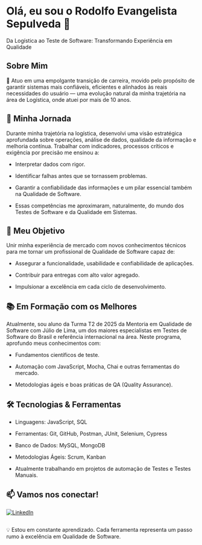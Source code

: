 # Olá, eu sou o Rodolfo Evangelista Sepulveda 👋

Da Logística ao Teste de Software: Transformando Experiência em Qualidade

## Sobre Mim

🚀 Atuo em uma empolgante transição de carreira, movido pelo propósito de garantir sistemas mais confiáveis, eficientes e alinhados às reais necessidades do usuário — uma evolução natural da minha trajetória na área de Logística, onde atuei por mais de 10 anos.

## 🧭 Minha Jornada

Durante minha trajetória na logística, desenvolvi uma visão estratégica aprofundada sobre operações, análise de dados, qualidade da informação e melhoria contínua. Trabalhar com indicadores, processos críticos e exigência por precisão me ensinou a:

- Interpretar dados com rigor.

- Identificar falhas antes que se tornassem problemas.

- Garantir a confiabilidade das informações e um pilar essencial também na Qualidade de Software.

- Essas competências me aproximaram, naturalmente, do mundo dos Testes de Software e da Qualidade em Sistemas.

## 🎯 Meu Objetivo

Unir minha experiência de mercado com novos conhecimentos técnicos para me tornar um profissional de Qualidade de Software capaz de:

- Assegurar a funcionalidade, usabilidade e confiabilidade de aplicações.

- Contribuir para entregas com alto valor agregado.

- Impulsionar a excelência em cada ciclo de desenvolvimento.

## 📚 Em Formação com os Melhores

Atualmente, sou aluno da Turma T2 de 2025 da Mentoria em Qualidade de Software com Júlio de Lima, um dos maiores especialistas em Testes de Software do Brasil e referência internacional na área.
Neste programa, aprofundo meus conhecimentos com:

- Fundamentos científicos de teste.

- Automação com JavaScript, Mocha, Chai e outras ferramentas do mercado.

- Metodologias ágeis e boas práticas de QA (Quality Assurance).

## 🛠 Tecnologias & Ferramentas

- Linguagens: JavaScript, SQL

- Ferramentas: Git, GitHub, Postman, JUnit, Selenium, Cypress

- Banco de Dados: MySQL, MongoDB

- Metodologias Ágeis: Scrum, Kanban

- Atualmente trabalhando em projetos de automação de Testes e Testes Manuais.


## 📫 Vamos nos conectar!

[![LinkedIn](https://img.shields.io/badge/-LinkedIn-0A66C2?logo=linkedin&logoColor=white&style=for-the-badge)]( www.linkedin.com/in/rodolfo-evangelista-sepulveda )

## 
💡 Estou em constante aprendizado. Cada ferramenta representa um passo rumo à excelência em Qualidade de Software.

